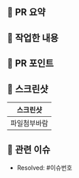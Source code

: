 ## 📌 PR 요약

🌱 작업한 내용
- 

🌱 PR 포인트
-

## 📸 스크린샷
|스크린샷|
|:--:|
|파일첨부바람|
<!-- <img width="300" src="이미지 주소" /> -->

## 📮 관련 이슈
- Resolved: #이슈번호
